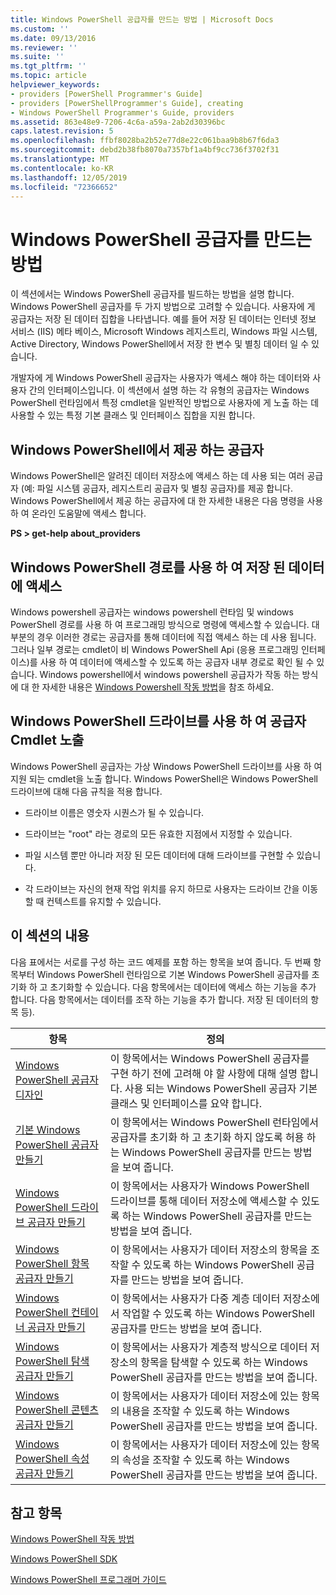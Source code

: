 ```yaml
---
title: Windows PowerShell 공급자를 만드는 방법 | Microsoft Docs
ms.custom: ''
ms.date: 09/13/2016
ms.reviewer: ''
ms.suite: ''
ms.tgt_pltfrm: ''
ms.topic: article
helpviewer_keywords:
- providers [PowerShell Programmer's Guide]
- providers [PowerShellProgrammer's Guide], creating
- Windows PowerShell Programmer's Guide, providers
ms.assetid: 863e48e9-7206-4c6a-a59a-2ab2d30396bc
caps.latest.revision: 5
ms.openlocfilehash: ffbf8028ba2b52e77d8e22c061baa9b8b67f6da3
ms.sourcegitcommit: debd2b38fb8070a7357bf1a4bf9cc736f3702f31
ms.translationtype: MT
ms.contentlocale: ko-KR
ms.lasthandoff: 12/05/2019
ms.locfileid: "72366652"
---
```

# <a name="how-to-create-a-windows-powershell-provider"></a>Windows PowerShell 공급자를 만드는 방법

이 섹션에서는 Windows PowerShell 공급자를 빌드하는 방법을 설명 합니다. Windows PowerShell 공급자를 두 가지 방법으로 고려할 수 있습니다. 사용자에 게 공급자는 저장 된 데이터 집합을 나타냅니다. 예를 들어 저장 된 데이터는 인터넷 정보 서비스 (IIS) 메타 베이스, Microsoft Windows 레지스트리, Windows 파일 시스템, Active Directory, Windows PowerShell에서 저장 한 변수 및 별칭 데이터 일 수 있습니다.

개발자에 게 Windows PowerShell 공급자는 사용자가 액세스 해야 하는 데이터와 사용자 간의 인터페이스입니다. 이 섹션에서 설명 하는 각 유형의 공급자는 Windows PowerShell 런타임에서 특정 cmdlet을 일반적인 방법으로 사용자에 게 노출 하는 데 사용할 수 있는 특정 기본 클래스 및 인터페이스 집합을 지원 합니다.

## <a name="providers-provided-by-windows-powershell"></a>Windows PowerShell에서 제공 하는 공급자

Windows PowerShell은 알려진 데이터 저장소에 액세스 하는 데 사용 되는 여러 공급자 (예: 파일 시스템 공급자, 레지스트리 공급자 및 별칭 공급자)를 제공 합니다. Windows PowerShell에서 제공 하는 공급자에 대 한 자세한 내용은 다음 명령을 사용 하 여 온라인 도움말에 액세스 합니다.

**PS > get-help about_providers**

## <a name="accessing-the-stored-data-using-windows-powershell-paths"></a>Windows PowerShell 경로를 사용 하 여 저장 된 데이터에 액세스

Windows powershell 공급자는 windows powershell 런타임 및 windows PowerShell 경로를 사용 하 여 프로그래밍 방식으로 명령에 액세스할 수 있습니다. 대부분의 경우 이러한 경로는 공급자를 통해 데이터에 직접 액세스 하는 데 사용 됩니다. 그러나 일부 경로는 cmdlet이 비 Windows PowerShell Api (응용 프로그래밍 인터페이스)를 사용 하 여 데이터에 액세스할 수 있도록 하는 공급자 내부 경로로 확인 될 수 있습니다. Windows powershell에서 windows powershell 공급자가 작동 하는 방식에 대 한 자세한 내용은 [Windows Powershell 작동 방법](https://msdn.microsoft.com/en-us/ced30e23-10af-4700-8933-49873bd84d58)을 참조 하세요.

## <a name="exposing-provider-cmdlets-using-windows-powershell-drives"></a>Windows PowerShell 드라이브를 사용 하 여 공급자 Cmdlet 노출

Windows PowerShell 공급자는 가상 Windows PowerShell 드라이브를 사용 하 여 지원 되는 cmdlet을 노출 합니다. Windows PowerShell은 Windows PowerShell 드라이브에 대해 다음 규칙을 적용 합니다.

- 드라이브 이름은 영숫자 시퀀스가 될 수 있습니다.

- 드라이브는 "root" 라는 경로의 모든 유효한 지점에서 지정할 수 있습니다.

- 파일 시스템 뿐만 아니라 저장 된 모든 데이터에 대해 드라이브를 구현할 수 있습니다.

- 각 드라이브는 자신의 현재 작업 위치를 유지 하므로 사용자는 드라이브 간을 이동할 때 컨텍스트를 유지할 수 있습니다.

## <a name="in-this-section"></a>이 섹션의 내용

다음 표에서는 서로를 구성 하는 코드 예제를 포함 하는 항목을 보여 줍니다. 두 번째 항목부터 Windows PowerShell 런타임으로 기본 Windows PowerShell 공급자를 초기화 하 고 초기화할 수 있습니다. 다음 항목에서는 데이터에 액세스 하는 기능을 추가 합니다. 다음 항목에서는 데이터를 조작 하는 기능을 추가 합니다. 저장 된 데이터의 항목 등).

|항목|정의|
|-----------|----------------|
|[Windows PowerShell 공급자 디자인](./designing-your-windows-powershell-provider.md)|이 항목에서는 Windows PowerShell 공급자를 구현 하기 전에 고려해 야 할 사항에 대해 설명 합니다. 사용 되는 Windows PowerShell 공급자 기본 클래스 및 인터페이스를 요약 합니다.|
|[기본 Windows PowerShell 공급자 만들기](./creating-a-basic-windows-powershell-provider.md)|이 항목에서는 Windows PowerShell 런타임에서 공급자를 초기화 하 고 초기화 하지 않도록 허용 하는 Windows PowerShell 공급자를 만드는 방법을 보여 줍니다.|
|[Windows PowerShell 드라이브 공급자 만들기](./creating-a-windows-powershell-drive-provider.md)|이 항목에서는 사용자가 Windows PowerShell 드라이브를 통해 데이터 저장소에 액세스할 수 있도록 하는 Windows PowerShell 공급자를 만드는 방법을 보여 줍니다.|
|[Windows PowerShell 항목 공급자 만들기](./creating-a-windows-powershell-item-provider.md)|이 항목에서는 사용자가 데이터 저장소의 항목을 조작할 수 있도록 하는 Windows PowerShell 공급자를 만드는 방법을 보여 줍니다.|
|[Windows PowerShell 컨테이너 공급자 만들기](./creating-a-windows-powershell-container-provider.md)|이 항목에서는 사용자가 다중 계층 데이터 저장소에서 작업할 수 있도록 하는 Windows PowerShell 공급자를 만드는 방법을 보여 줍니다.|
|[Windows PowerShell 탐색 공급자 만들기](./creating-a-windows-powershell-navigation-provider.md)|이 항목에서는 사용자가 계층적 방식으로 데이터 저장소의 항목을 탐색할 수 있도록 하는 Windows PowerShell 공급자를 만드는 방법을 보여 줍니다.|
|[Windows PowerShell 콘텐츠 공급자 만들기](./creating-a-windows-powershell-content-provider.md)|이 항목에서는 사용자가 데이터 저장소에 있는 항목의 내용을 조작할 수 있도록 하는 Windows PowerShell 공급자를 만드는 방법을 보여 줍니다.|
|[Windows PowerShell 속성 공급자 만들기](./creating-a-windows-powershell-property-provider.md)|이 항목에서는 사용자가 데이터 저장소에 있는 항목의 속성을 조작할 수 있도록 하는 Windows PowerShell 공급자를 만드는 방법을 보여 줍니다.|

## <a name="see-also"></a>참고 항목

[Windows PowerShell 작동 방법](https://msdn.microsoft.com/en-us/ced30e23-10af-4700-8933-49873bd84d58)

[Windows PowerShell SDK](../windows-powershell-reference.md)

[Windows PowerShell 프로그래머 가이드](./windows-powershell-programmer-s-guide.md)
